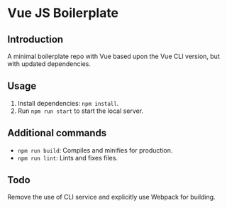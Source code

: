 # Vue JS Boilerplate

## Introduction

A minimal boilerplate repo with Vue based upon the Vue CLI version, but with updated dependencies.

## Usage

1. Install dependencies: `npm install`.
2. Run `npm run start` to start the local server.

## Additional commands

* `npm run build`: Compiles and minifies for production.
* `npm run lint`: Lints and fixes files.

## Todo

Remove the use of CLI service and explicitly use Webpack for building.